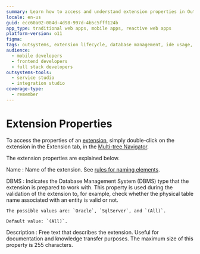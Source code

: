 ```yaml
---
summary: Learn how to access and understand extension properties in OutSystems 11 (O11) by navigating through the Multi-tree Navigator.
locale: en-us
guid: ecc60a02-004d-4d98-997d-4b5c5fff124b
app_type: traditional web apps, mobile apps, reactive web apps
platform-version: o11
figma:
tags: outsystems, extension lifecycle, database management, ide usage, extension configuration
audience:
  - mobile developers
  - frontend developers
  - full stack developers
outsystems-tools:
  - service studio
  - integration studio
coverage-type:
  - remember
---
```


# Extension Properties

To access the properties of an [extension](<../../../integration-with-systems/integration-studio/extension-life-cycle/extension-create.md>), simply double-click on the extension in the Extension tab, in the [Multi-tree Navigator](<../multi-tree-navigator.md>).

The extension properties are explained below.

Name
:   Name of the extension. See [rules for naming elements](<../element-naming.md>).


DBMS
:   Indicates the Database Management System (DBMS) type that the extension is prepared to work with. This property is used during the validation of the extension to, for example, check whether the physical table name associated with an entity is valid or not.

    The possible values are: `Oracle`, `SqlServer`, and `(All)`.

    Default value: `(All)`.

Description
:   Free text that describes the extension. Useful for documentation and knowledge transfer purposes. The maximum size of this property is 255 characters.
